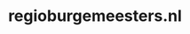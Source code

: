 ---
layout: post
title:  "regioburgemeesters.nl"
internal_url:  "/data/regioburgemeesters.nl.html"
categories: dutchgov
---